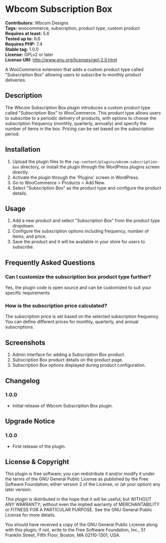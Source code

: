 # Wbcom Subscription Box

**Contributors:** Wbcom Designs  
**Tags:** woocommerce, subscription, product type, custom product  
**Requires at least:** 5.6  
**Tested up to:** 6.6  
**Requires PHP:** 7.4  
**Stable tag:** 1.0.0  
**License:** GPLv2 or later  
**License URI:** http://www.gnu.org/licenses/gpl-2.0.html

A WooCommerce extension that adds a custom product type called "Subscription Box" allowing users to subscribe to monthly product deliveries.

## Description

The Wbcom Subscription Box plugin introduces a custom product type called "Subscription Box" to WooCommerce. This product type allows users to subscribe to a periodic delivery of products, with options to choose the subscription frequency (monthly, quarterly, annually) and specify the number of items in the box. Pricing can be set based on the subscription period.

## Installation

1. Upload the plugin files to the `/wp-content/plugins/wbcom-subscription-box` directory, or install the plugin through the WordPress plugins screen directly.
2. Activate the plugin through the 'Plugins' screen in WordPress.
3. Go to WooCommerce > Products > Add New.
4. Select "Subscription Box" as the product type and configure the product details.

## Usage

1. Add a new product and select "Subscription Box" from the product type dropdown.
2. Configure the subscription options including frequency, number of items, and price.
3. Save the product and it will be available in your store for users to subscribe.

## Frequently Asked Questions

### Can I customize the subscription box product type further?

Yes, the plugin code is open source and can be customized to suit your specific requirements.

### How is the subscription price calculated?

The subscription price is set based on the selected subscription frequency. You can define different prices for monthly, quarterly, and annual subscriptions.

## Screenshots

1. Admin interface for adding a Subscription Box product.
2. Subscription Box product details on the product page.
3. Subscription Box options displayed during product configuration.

## Changelog

### 1.0.0

- Initial release of Wbcom Subscription Box plugin.

## Upgrade Notice

### 1.0.0

- First release of the plugin.

## License & Copyright

This plugin is free software; you can redistribute it and/or modify it under the terms of the GNU General Public License as published by the Free Software Foundation; either version 2 of the License, or (at your option) any later version.

This plugin is distributed in the hope that it will be useful, but WITHOUT ANY WARRANTY; without even the implied warranty of MERCHANTABILITY or FITNESS FOR A PARTICULAR PURPOSE. See the GNU General Public License for more details.

You should have received a copy of the GNU General Public License along with this plugin; if not, write to the Free Software Foundation, Inc., 51 Franklin Street, Fifth Floor, Boston, MA 02110-1301, USA.

